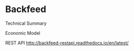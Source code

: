 # Backfeed
Technical Summary

Economic Model

REST API http://backfeed-restapi.readthedocs.io/en/latest/
